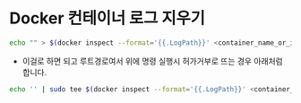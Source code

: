 # Docker 컨테이너 로그 지우기

```bash
echo "" > $(docker inspect --format='{{.LogPath}}' <container_name_or_id>)
```

* 이걸로 하면 되고 루트경로여서 위에 명령 실행시 허가거부로 뜨는 경우 아래처럼 합니다.

```bash
echo '' | sudo tee $(docker inspect --format='{{.LogPath}}' <container_name_or_id>)
```
